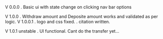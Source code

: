 V 0.0.0
. Basic ui with state change on clicking nav bar options

V 1.0.0
. Withdraw amount and Deposite amount works and validated as per logic.
V 1.0.0.1
. logo and css fixed.
. citation written.

V 1.0.1 unstable
. UI functional. Cant do the transfer yet...